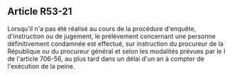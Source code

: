 Article R53-21
----
Lorsqu'il n'a pas été réalisé au cours de la procédure d'enquête, d'instruction
ou de jugement, le prélèvement concernant une personne définitivement condamnée
est effectué, sur instruction du procureur de la République ou du procureur
général et selon les modalités prévues par le I de l'article 706-56, au plus
tard dans un délai d'un an à compter de l'exécution de la peine.

